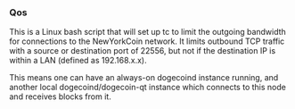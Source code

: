 ### Qos ###

This is a Linux bash script that will set up tc to limit the outgoing bandwidth for connections to the NewYorkCoin network. It limits outbound TCP traffic with a source or destination port of 22556, but not if the destination IP is within a LAN (defined as 192.168.x.x).

This means one can have an always-on dogecoind instance running, and another local dogecoind/dogecoin-qt instance which connects to this node and receives blocks from it.
